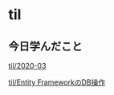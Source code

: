 # til

## 今日学んだこと

[til/2020\-03](https://github.com/tokiohamamatsu/til/blob/master/tir/2020-03.md/#13)

[til/Entity FrameworkのDB操作](https://github.com/tokiohamamatsu/til/blob/master/c%23/Entity%20Framework%E3%81%AEDB%E6%93%8D%E4%BD%9C.md)